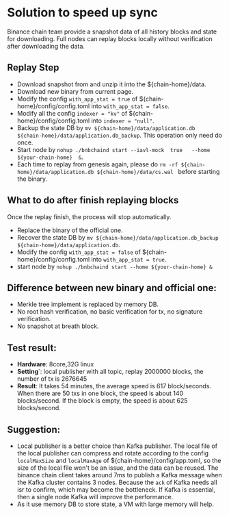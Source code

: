 # Solution to speed up sync

Binance chain team provide a snapshot data of all history blocks and state for downloading. Full nodes can replay blocks locally without verification after downloading the data.

## Replay Step
- Download snapshot from  and unzip it into the ${chain-home}/data.
- Download new binary from current page. 
- Modify the config `with_app_stat = true` of ${chain-home}/config/config.toml into `with_app_stat = false`.
- Modify all the config `indexer = "kv"` of ${chain-home}/config/config.toml into `indexer = "null"`. 
- Backup the state DB by `mv ${chain-home}/data/application.db ${chain-home}/data/application.db_backup`. This operation only need do once.
- Start node by `nohup ./bnbchaind start --iavl-mock  true   --home ${your-chain-home}  &`.  
- Each time to replay from genesis again, please do `rm -rf ${chain-home}/data/application.db ${chain-home}/data/cs.wal ` before starting the binary.

## What to do after finish replaying blocks 
Once the replay finish, the process will stop automatically.

- Replace the binary of the official one.
- Recover the state DB by `mv ${chain-home}/data/application.db_backup ${chain-home}/data/application.db`. 
- Modify the config `with_app_stat = false` of ${chain-home}/config/config.toml into `with_app_stat = true`.
- start node by `nohup ./bnbchaind start --home ${your-chain-home} &`


## Difference between new binary and official one:
- Merkle tree implement is replaced by memory DB.
- No root hash verification, no basic verification for tx, no signature verification.
- No snapshot at breath block.

## Test result:
- **Hardware**: 8core,32G linux
- **Setting**`: local publisher with all topic, replay 2000000 blocks, the number of tx is 2676645
- **Result**: It takes 54 minutes, the average speed is 617 block/seconds. When there are 50 txs in one block, the speed is about 140 blocks/second. If the block is empty, the speed is about 625 blocks/second.


## Suggestion:

- Local publisher is a better choice than Kafka publisher. The local file of the local publisher can compress and rotate according to the config  `localMaxSize` and `localMaxAge` of ${chain-home}/config/app.toml, so the size of the local file won't be an issue, and the data can be reused. The binance chain client takes around 7ms to publish a Kafka message when the Kafka cluster contains 3 nodes. Because the `ack` of Kafka needs all isr to confirm, which may become the bottleneck. If Kafka is essential, then a single node Kafka will improve the performance.
- As it use memory DB to store state, a VM with large memory will help.



